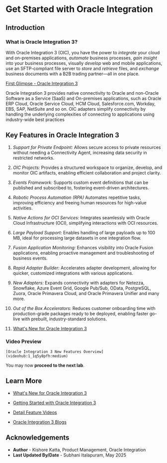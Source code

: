 # Get Started with Oracle Integration

## Introduction

### What is Oracle Integration 3?
With Oracle Integration 3 (OIC), you have the power to *integrate* your cloud and on-premises applications, *automate* business processes, *gain insight* into your business processes, visually *develop* web and mobile applications, use an SFTP-compliant file server to *store* and *retrieve* files, and *exchange* business documents with a B2B trading partner—all in one place.

[First Glimpse - Oracle Integration 3](youtube:yW3TEBWkFbg:medium)

Oracle Integration 3 provides native connectivity to Oracle and non-Oracle Software as a Service (SaaS) and On-premises applications, such as Oracle ERP Cloud, Oracle Service Cloud, HCM Cloud, Salesforce.com, Workday, EBS, SAP, NetSuite and so on. OIC adapters simplify connectivity by handling the underlying complexities of connecting to applications using industry-wide best practices

## Key Features in Oracle Integration 3

1. *Support for Private Endpoint:* Allows secure access to private resources without needing a Connectivity Agent, increasing data security in restricted networks.

2. *OIC Projects:* Provides a structured workspace to organize, develop, and monitor OIC artifacts, enabling efficient collaboration and project clarity.

3. *Events Framework:* Supports custom event definitions that can be published and subscribed to, fostering event-driven architectures.

4. *Robotic Process Automation (RPA)* Automates repetitive tasks, improving efficiency and freeing human resources for high-value activities.

5. *Native Actions for OCI Services:* Integrates seamlessly with Oracle Cloud Infrastructure (OCI), simplifying interactions with OCI resources.

6. *Large Payload Support:* Enables handling of large payloads up to 100 MB, ideal for processing large datasets in one integration flow.

7. *Fusion Application Monitoring:* Enhances visibility into Oracle Fusion applications, enabling proactive management and troubleshooting of business events.

8. *Rapid Adapter Builder:* Accelerates adapter development, allowing for quicker, customized integrations with various applications.

9. *New Adapters:* Expands connectivity with adapters for Netezza, Snowflake, Azure Event Grid, Google Pub/Sub, OData, PostgreSQL, Zuora, Oracle Primavera Cloud, and Oracle Primavera Unifier and many more.

10. *Out of the Box Accelerators:* Reduces customer onboarding time with production-grade packages ready to be deployed, enabling faster go-live with prebuilt, industry-standard solutions.

11. [What's New for Oracle Integration 3](https://docs.oracle.com/en/cloud/paas/application-integration/whats-new/whats-new-oracle-integration-3.html#INTWN-GUID-53597C32-075F-4AEB-90DD-D8F8DBBEBD4D)

### Video Preview

    [Oracle Integration 3 New Features Overview](videohub:1_1q5y8pfh:medium)

You may now **proceed to the next lab**.

## Learn More

* [What's New for Oracle Integration 3](https://docs.oracle.com/en/cloud/paas/application-integration/whats-new/whats-new-oracle-integration-3.html#INTWN-GUID-53597C32-075F-4AEB-90DD-D8F8DBBEBD4D)

* [Getting Started with Oracle Integration 3](https://docs.oracle.com/en/cloud/paas/integration-cloud)

* [Detail Feature Videos](https://docs.oracle.com/en/cloud/paas/application-integration/videos.html)

* [Oracle Integration 3 Blogs](https://blogs.oracle.com/integration/)

## Acknowledgements

* **Author** - Kishore Katta, Product Management, Oracle Integration
* **Last Updated By/Date** - Subhani Italapuram, May 2025
